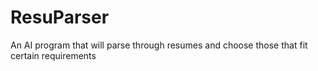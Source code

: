 # ResuParser
An AI program that will parse through resumes and choose those that fit certain requirements
